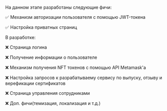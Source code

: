 На данном этапе разработаны следующие фичи:

✅ Механизм авторизации пользователя с помощью JWT-токена

✅ Настройка приватных страниц

В разработке:

❌ Страница логина

❌ Получение информации о пользователе

❌ Механизм получения NFT токенов с помощью API Metamask'а

❌ Настройка запросов к разрабатываему сервису по выпуску, отзыву и верефикации сертификатов

❌ Страница управления сотрудниками

❌ Доп. фичи(темизация, локализация и т.д.)

